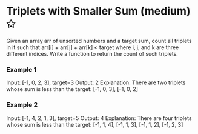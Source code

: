 # Triplets with Smaller Sum (medium) ✩

Given an array arr of unsorted numbers and a target sum, 
count all triplets in it such that arr[i] + arr[j] + arr[k] < target 
where i, j, and k are three different indices. 
Write a function to return the count of such triplets.

### Example 1
Input: [-1, 0, 2, 3], target=3 
Output: 2
Explanation: There are two triplets whose sum is less than the target: [-1, 0, 3], [-1, 0, 2]


### Example 2
Input: [-1, 4, 2, 1, 3], target=5 
Output: 4
Explanation: There are four triplets whose sum is less than the target: 
   [-1, 1, 4], [-1, 1, 3], [-1, 1, 2], [-1, 2, 3]

